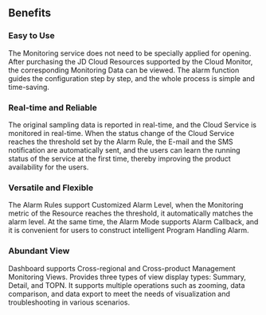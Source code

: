 ## Benefits
### Easy to Use
The Monitoring service does not need to be specially applied for opening. After purchasing the JD Cloud Resources supported by the Cloud Monitor, the corresponding Monitoring Data can be viewed. The alarm function guides the configuration step by step, and the whole process is simple and time-saving.
### Real-time and Reliable
The original sampling data is reported in real-time, and the Cloud Service is monitored in real-time. When the status change of the Cloud Service reaches the threshold set by the Alarm Rule, the E-mail and the SMS notification are automatically sent, and the users can learn the running status of the service at the first time, thereby improving the product availability for the users.
### Versatile and Flexible
The Alarm Rules support Customized Alarm Level, when the Monitoring metric of the Resource reaches the threshold, it automatically matches the alarm level. At the same time, the Alarm Mode supports Alarm Callback, and it is convenient for users to construct intelligent Program Handling Alarm.
### Abundant View
Dashboard supports Cross-regional and Cross-product Management Monitoring Views. Provides three types of view display types: Summary, Detail, and TOPN. It supports multiple operations such as zooming, data comparison, and data export to meet the needs of visualization and troubleshooting in various scenarios.
